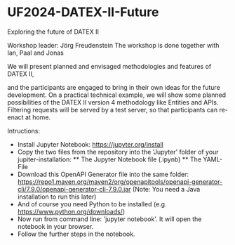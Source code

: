 # UF2024-DATEX-II-Future

Exploring the future of DATEX II

Workshop leader: Jörg Freudenstein
The workshop is done together with Ian, Paal and Jonas

We will present planned and envisaged methodologies and features of DATEX II,

and the participants are engaged to bring in their own ideas for the future development. On a practical technical example, we will show some planned possibilities of the DATEX II version 4 methodology like Entities and APIs. Filtering requests will be served by a test server, so that participants can re-enact at home.

Intructions:
* Install Jupyter Notebook: https://jupyter.org/install
* Copy the two files from the repository into the 'Jupyter' folder of your jupiter-installation:
** The Jupyter Notebook file (.ipynb)
** The YAML-File
* Download this OpenAPI Generator file into the same folder:<br> https://repo1.maven.org/maven2/org/openapitools/openapi-generator-cli/7.9.0/openapi-generator-cli-7.9.0.jar
  (Note: You need a Java installation to run this later)
* And of course you need Python to be installed (e.g. https://www.python.org/downloads/)
* Now run from command line: 'jupyter notebook'. It will open the notebook in your browser.
* Follow the further steps in the notebook.
